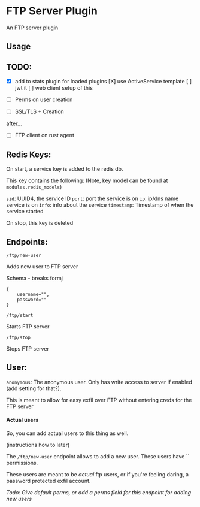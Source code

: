 # FTP Server Plugin

An FTP server plugin

## Usage

## TODO:
- [X] add to stats plugin for loaded plugins 
    [X] use ActiveService template
    [ ] jwt it
    [ ] web client setup of this

- [ ] Perms on user creation
- [ ] SSL/TLS + Creation

after...
- [ ] FTP client on rust agent

## Redis Keys:

On start, a service key is added to the redis db. 

This key contains the following: (Note, key model can be found at `modules.redis_models`)

`sid`: UUID4, the service ID
`port`: port the service is on
`ip`: ip/dns name service is on
`info`: info about the service
`timestamp`: Timestamp of when the service started

On stop, this key is deleted


## Endpoints:

`/ftp/new-user`

Adds new user to FTP server

Schema - breaks formj
```
{
    username="",
    password=""
}

```

`/ftp/start`

Starts FTP server


`/ftp/stop`

Stops FTP server


## User:

`anonymous`: The anonymous user. Only has write access to server if enabled (add setting for that?). 

This is meant to allow for easy exfil over FTP without entering creds for the FTP server


#### Actual users
So, you can add actual users to this thing as well.

(instructions how to later)

The `/ftp/new-user` endpoint allows to add a new user. These users have `` permissions.

These users are meant to be *actual* ftp users, or if you're feeling daring, a password protected exfil account. 

*Todo: Give default perms, or add a perms field for this endpoint for adding new users*